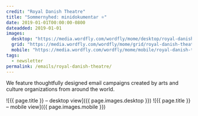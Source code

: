 ```yaml
---
credit: "Royal Danish Theatre"
title: "Sommernyhed: minidokumentar ⭐"
date: 2019-01-01T00:00:00-0800
dateadded: 2019-01-01
images:
  desktop: "https://media.wordfly.com/wordfly/mome/desktop/royal-danish-theatre.jpg"
  grid: "https://media.wordfly.com/wordfly/mome/grid/royal-danish-theatre.jpg"
  mobile: "https://media.wordfly.com/wordfly/mome/mobile/royal-danish-theatre.jpg"
tags:
  - newsletter
permalink: /emails/royal-danish-theatre/
---
```

We feature thoughtfully designed email campaigns created by arts and culture organizations from around the world.

![{{ page.title }} – desktop view]({{ page.images.desktop }})
![{{ page.title }} – mobile view]({{ page.images.mobile }})

